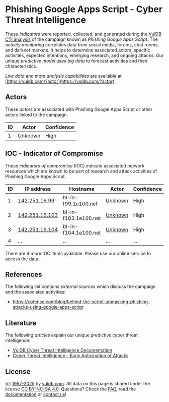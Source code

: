 # Phishing Google Apps Script - Cyber Threat Intelligence

These _indicators_ were reported, collected, and generated during the [VulDB CTI analysis](https://vuldb.com/?kb.cti) of the campaign known as _Phishing Google Apps Script_. The _activity monitoring_ correlates data from social media, forums, chat rooms, and darknet markets. It helps to determine associated actors, specific activities, expected intentions, emerging research, and ongoing attacks. Our unique _predictive model_ uses _big data_ to forecast activities and their characteristics.

_Live data_ and more _analysis capabilities_ are available at [https://vuldb.com/?actor](https://vuldb.com/?actor)

## Actors

These _actors_ are associated with Phishing Google Apps Script or other actors linked to the campaign.

ID | Actor | Confidence
-- | ----- | ----------
1 | [Unknown](https://vuldb.com/?actor.unknown) | High

## IOC - Indicator of Compromise

These _indicators of compromise_ (IOC) indicate associated network resources which are known to be part of research and attack activities of Phishing Google Apps Script.

ID | IP address | Hostname | Actor | Confidence
-- | ---------- | -------- | ----- | ----------
1 | [142.251.16.99](https://vuldb.com/?ip.142.251.16.99) | bl-in-f99.1e100.net | [Unknown](https://vuldb.com/?actor.unknown) | High
2 | [142.251.16.103](https://vuldb.com/?ip.142.251.16.103) | bl-in-f103.1e100.net | [Unknown](https://vuldb.com/?actor.unknown) | High
3 | [142.251.16.104](https://vuldb.com/?ip.142.251.16.104) | bl-in-f104.1e100.net | [Unknown](https://vuldb.com/?actor.unknown) | High
4 | ... | ... | ... | ...

There are 4 more IOC items available. Please use our online service to access the data.

## References

The following list contains _external sources_ which discuss the campaign and the associated activities:

* https://cofense.com/blog/behind-the-script-unmasking-phishing-attacks-using-google-apps-script

## Literature

The following _articles_ explain our unique predictive cyber threat intelligence:

* [VulDB Cyber Threat Intelligence Documentation](https://vuldb.com/?kb.cti)
* [Cyber Threat Intelligence - Early Anticipation of Attacks](https://www.scip.ch/en/?labs.20201022)

## License

(c) [1997-2025](https://vuldb.com/?kb.changelog) by [vuldb.com](https://vuldb.com/?kb.about). All data on this page is shared under the license [CC BY-NC-SA 4.0](https://creativecommons.org/licenses/by-nc-sa/4.0/). Questions? Check the [FAQ](https://vuldb.com/?kb.faq), read the [documentation](https://vuldb.com/?kb) or [contact us](https://vuldb.com/?contact)!
